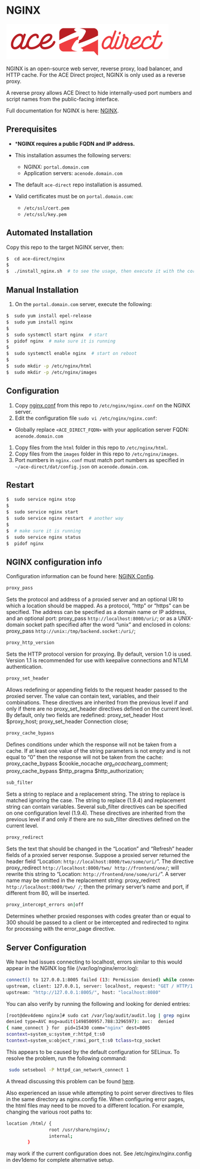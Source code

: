 # NGINX

![AD](images/adsmall.png)

NGINX is an open-source web server, reverse proxy, load balancer, and HTTP cache. For the ACE Direct project, NGINX is only used as a reverse proxy.

A reverse proxy allows ACE Direct to hide internally-used port numbers and script names from the public-facing interface.

Full documentation for NGINX is here: [NGINX](https://www.nginx.com).

## Prerequisites

* ***NGINX requires a public FQDN and IP address.**
* This installation assumes the following servers:

  * NGINX: `portal.domain.com`
  * Application servers: `acenode.domain.com`

* The default `ace-direct` repo installation is assumed.
* Valid certificates must be on `portal.domain.com`:

  * `/etc/ssl/cert.pem`
  * `/etc/ssl/key.pem`

## Automated Installation

Copy this repo to the target NGINX server, then:

```bash
$  cd ace-direct/nginx
$
$  ./install_nginx.sh  # to see the usage, then execute it with the correct parameters
```

## Manual Installation

1. On the `portal.domain.com` server, execute the following:

  ```bash
  $  sudo yum install epel-release
  $  sudo yum install nginx
  $
  $  sudo systemctl start nginx  # start
  $  pidof nginx  # make sure it is running
  $
  $  sudo systemctl enable nginx  # start on reboot
  $
  $  sudo mkdir -p /etc/nginx/html
  $  sudo mkdir -p /etc/nginx/images
  ```

## Configuration

1. Copy [nginx.conf](nginx.conf) from this repo to `/etc/nginx/nginx.conf` on the NGINX server.
1. Edit the configuration file `sudo vi /etc/nginx/nginx.conf`:

* Globally replace `<ACE_DIRECT_FQDN>` with your application server FQDN: `acenode.domain.com`

1. Copy files from the `html` folder in this repo to `/etc/nginx/html`.
1. Copy files from the `images` folder in this repo to `/etc/nginx/images`.
1. Port numbers in `nginx.conf` must match port numbers as specified in `~/ace-direct/dat/config.json` on `acenode.domain.com`.

## Restart

```bash
$  sudo service nginx stop
$
$  sudo service nginx start
$  sudo service nginx restart  # another way
$
$  # make sure it is running
$  sudo service nginx status
$  pidof nginx
```

## NGINX configuration info

Configuration information can be found here: [NGINX Config](http://nginx.org/en/docs/http/ngx_http_proxy_module.html).

```bash
proxy_pass
```

Sets the protocol and address of a proxied server and an optional URI to which
a location should be mapped. As a protocol, “http” or “https” can be specified.
The address can be specified as a domain name or IP address, and an optional
port:
proxy_pass `http://localhost:8000/uri/`;
or as a UNIX-domain socket path specified after the word “unix” and enclosed
in colons:
proxy_pass `http://unix:/tmp/backend.socket:/uri/`;

```bash
proxy_http_version
```

Sets the HTTP protocol version for proxying. By default, version 1.0 is used.
Version 1.1 is recommended for use with keepalive connections and NTLM
authentication.

```bash
proxy_set_header
```

Allows redefining or appending fields to the request header passed to the
proxied server. The value can contain text, variables, and their combinations.
These directives are inherited from the previous level if and only if there are no proxy_set_header directives defined on the current level. By default, only
two fields are redefined:
proxy_set_header Host       $proxy_host;
proxy_set_header Connection close;

```bash
proxy_cache_bypass
```

Defines conditions under which the response will not be taken from a cache. If
at least one value of the string parameters is not empty and is not equal to
“0” then the response will not be taken from the cache:
proxy_cache_bypass $cookie_nocache $arg_nocache$arg_comment;
proxy_cache_bypass $http_pragma    $http_authorization;

```bash
sub_filter
```

Sets a string to replace and a replacement string. The string to replace is
matched ignoring the case. The string to replace (1.9.4) and replacement string
can contain variables. Several sub_filter directives can be specified on one
configuration level (1.9.4). These directives are inherited from the previous
level if and only if there are no sub_filter directives defined on the current
level.

```bash
proxy_redirect
```

Sets the text that should be changed in the “Location” and “Refresh” header
fields of a proxied server response. Suppose a proxied server returned the
header field “Location: `http://localhost:8000/two/some/uri/`”. The directive
proxy_redirect `http://localhost:8000/two/ http://frontend/one/`;
will rewrite this string to “Location: `http://frontend/one/some/uri/`”.
A server name may be omitted in the replacement string:
proxy_redirect `http://localhost:8000/two/ /`;
then the primary server’s name and port, if different from 80, will be inserted.

```bash
proxy_intercept_errors on|off
```

Determines whether proxied responses with codes greater than or equal to 300 should be passed to a client or be intercepted and redirected to nginx for processing with the error_page directive.

## Server Configuration

We have had issues connecting to localhost, errors similar to this would
appear in the NGINX log file (/var/log/nginx/error.log):

```bash
connect() to 127.0.0.1:8005 failed (13: Permission denied) while connecting to
upstream, client: 127.0.0.1, server: localhost, request: "GET / HTTP/1.1",
upstream: "http://127.0.0.1:8005/", host: "localhost:8080"
```

 You can also verify by running the following and looking for denied entries:

```bash
[root@dev4demo nginx]# sudo cat /var/log/audit/audit.log | grep nginx | grep
denied type=AVC msg=audit(1498500957.788:3296597): avc:  denied  
{ name_connect } for  pid=15430 comm="nginx" dest=8005
scontext=system_u:system_r:httpd_t:s0
tcontext=system_u:object_r:mxi_port_t:s0 tclass=tcp_socket
```

 This appears to be caused by the default configuration for SELinux. To
 resolve the problem, run the following command:

```bash
 sudo setsebool -P httpd_can_network_connect 1  
```

 A thread discussing this problem can be found [here](http://stackoverflow.com/questions/23948528/13-permission-denied-while-connecting-to-upstreamnginx?rq=1).

Also experienced an issue while attempting to point server directives to files in the same directory as nginx.config file. When configuring error pages, the html files may need to be moved to a different location. For example, changing the various root paths to:

```bash
location /html/ {
                root /usr/share/nginx/;
                internal;
        }
```

may work if the current configuration does not. See /etc/nginx/nginx.config in dev1demo for complete alternative setup.
